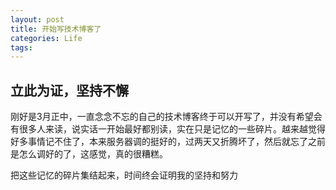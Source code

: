 ```yaml
---
layout: post
title: 开始写技术博客了
categories: Life
tags: 
---
```


## 立此为证，坚持不懈

刚好是3月正中，一直念念不忘的自己的技术博客终于可以开写了，并没有希望会有很多人来读，说实话一开始最好都别读，实在只是记忆的一些碎片。越来越觉得好多事情记不住了，本来服务器调的挺好的，过两天又折腾坏了，然后就忘了之前是怎么调好的了，这感觉，真的很糟糕。

把这些记忆的碎片集结起来，时间终会证明我的坚持和努力
